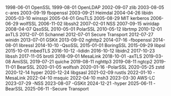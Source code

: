 1998-06-01 OpenSSL
1999-08-01 OpenLDAP
2002-09-07 zlib
2003-08-05 c-ares
2003-09-19 fbopenssl
2003-09-21 Heimdal
2004-04-26 libidn
2005-03-10 winsspi
2005-04-01 GnuTLS
2005-08-29 MIT kerberos
2006-06-29 wolfSSL
2006-11-02 libssh2
2007-02-01 NSS
2007-09-15 winldap
2008-04-07 QsoSSL
2010-05-01 PolarSSL
2010-05-12 librtmp
2010-12-01 axTLS
2012-07-01 Schannel
2012-07-01 Secure Transport
2012-07-27 winidn
2013-07-01 GSKit
2013-09-02 nghttp2
2014-07-16 -fbopenssl
2014-08-01 libressl
2014-10-10 -QsoSSL
2015-01-01 BoringSSL
2015-09-29 libpsl
2015-10-01 mbedTLS
2016-10-12 -lididn
2016-10-12 libidn2
2017-10-23 libssh
2017-11-05 brotli
2018-09-01 MesaLink
2018-10-01 -axTLS
2019-03-08 AmiSSL
2019-07-21 quiche
2019-08-11 nghttp3
2019-08-11 ngtcp2
2019-11-01 BearSSL
2020-01-05 wolfssh
2020-01-16 -PolarSSL
2020-05-25 zstd
2020-12-14 hyper
2020-12-24 libgsasl
2021-02-09 rustls
2022-01-10 -MesaLink
2022-04-10 msquic
2022-04-10 msh3
2023-03-30 AWS-LC
2023-07-29 -NSS
2023-08-07 -GSKit
2024-12-21 -hyper
2025-06-11 -BearSSL
2025-06-11 -Secure Transport
